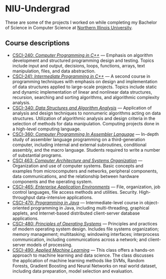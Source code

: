 # NIU-Undergrad
These are some of the projects I worked on while completing my Bachelor of Science in Computer Science at <a href="https://www.niu.edu/index.shtml" target="_blank">Northern Illinois University</a>.

## Course descriptions
* [CSCI-240: *Computer Programming in C++*](/CSCI-240) &mdash; Emphasis on algorithm development and structured programming design and testing. Topics include input and output, decisions, loops, functions, arrays, text manipulation, files, and data abstraction.
* [CSCI-241: *Intermediate Programming in C++*](/CSCI-241) &mdash; A second course in programming techniques with emphasis on design and implementation of data structures applied to large-scale projects. Topics include static and dynamic implementation of linear and nonlinear data structures, recursion, searching and sorting algorithms, and algorithmic complexity analysis.
* [CSCI-340: *Data Structures and Algorithm Analysis*](/CSCI-340) &mdash; Application of analysis and design techniques to nonnumeric algorithms acting on data structures. Utilization of algorithmic analysis and design criteria in the selection of methods for data manipulation. Computing projects done in a high-level computing language.
* [CSCI-360: *Computer Programming In Assembler Language*](/CSCI-360) &mdash; In-depth study of assembler language programming on a third-generation computer, including internal and external subroutines, conditional assembly, and the macro language. Students required to write a number of substantial programs.
* [CSCI 463: *Computer Architecture and Systems Organization*](/CSCI-463) &mdash; Organization and use of computer systems. Basic concepts and examples from microcomputers and networks, peripheral components, data communications, and the relationship between hardware components and the operating system.
* [CSCI-465: *Enterprise Application Environments*](/CSCI-465) &mdash; File, organization, job control languages, file access methods and utilities. Security. High-throughput data-intensive applications.
* [CSCI-470: *Programming in Java*](/CSCI-470) &mdash; Intermediate-level course in object-oriented programming in Java, including multi-threading, graphical applets, and Internet-based distributed client-server database applications.
* [CSCI-480: *Principles of Operating Systems*](/CSCI-480) &mdash; Principles and practices of modern operating system design. Includes file systems organization; memory management; multitasking; windowing interfaces; interprocess communication, including communications across a network; and client-server models of processing.
* [CSCI-490: *Applied Machine Learning*](/CSCI-490) &mdash; This class offers a hands-on approach to machine learning and data science. The class discusses the application of machine learning methods like SVMs, Random Forests, Gradient Boosting and Neural Networks on real world dataset, including data preparation, model selection and evaluation.